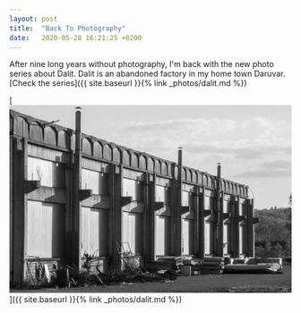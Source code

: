 ```yaml
---
layout: post
title:  "Back To Photography"
date:   2020-05-28 16:21:25 +0200
---
```


After nine long years without photography, I'm back with the new photo series about Dalit. Dalit is an abandoned factory in my home town Daruvar. [Check the series]({{ site.baseurl }}{% link _photos/dalit.md %})

[![Dalit](/images/photos/dalit/dalit-20.jpg)]({{ site.baseurl }}{% link _photos/dalit.md %})

